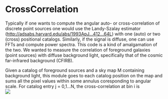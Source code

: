 # CrossCorrelation
Typically if one wants to compute the angular auto- or cross-correlation of discrete point sources one would 
use the Landy-Szalay estimator (http://adsabs.harvard.edu/abs/1993ApJ...412...64L) with one (auto) or two (cross)
positional catalogs. Similarly, if the signal is diffuse, one can use FFTs and compute power spectra. This code
is a kind of amalgamation of the two. We wanted to measure the correlation of foreground galaxies (point sources) with 
diffuse background light, specifically that of the cosmic far-infrared background (CFIRB). 

Given a catalog of foreground sources and a sky map M containing background light, this module goes to each catalog position 
on the map and sums all the pixel values within some annulus coresponding to angular scale. For catalog entry j = 0,1...N, the cross-correlation at bin i is
<br>
<img src="https://github.com/ketronmw/CrossCorrelation/edit/master/math.png"/>
</br>

